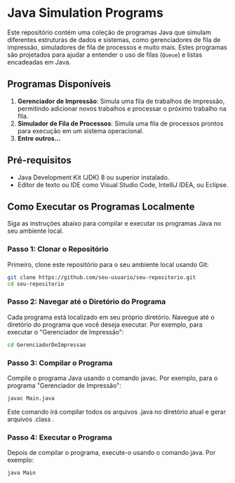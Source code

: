 # Java Simulation Programs

Este repositório contém uma coleção de programas Java que simulam diferentes estruturas de dados e sistemas, como gerenciadores de fila de impressão, simuladores de fila de processos e muito mais. Estes programas são projetados para ajudar a entender o uso de filas (`Queue`) e listas encadeadas em Java.

## Programas Disponíveis

1. **Gerenciador de Impressão**: Simula uma fila de trabalhos de impressão, permitindo adicionar novos trabalhos e processar o próximo trabalho na fila.
2. **Simulador de Fila de Processos**: Simula uma fila de processos prontos para execução em um sistema operacional.
3. **Entre outros...**

## Pré-requisitos

- Java Development Kit (JDK) 8 ou superior instalado.
- Editor de texto ou IDE como Visual Studio Code, IntelliJ IDEA, ou Eclipse.

## Como Executar os Programas Localmente

Siga as instruções abaixo para compilar e executar os programas Java no seu ambiente local.

### Passo 1: Clonar o Repositório

Primeiro, clone este repositório para o seu ambiente local usando Git:

```bash
git clone https://github.com/seu-usuario/seu-repositorio.git
cd seu-repositorio
```
### Passo 2: Navegar até o Diretório do Programa
Cada programa está localizado em seu próprio diretório. 
Navegue até o diretório do programa que você deseja executar. Por exemplo, para executar o "Gerenciador de Impressão":

```bash
cd GerenciadorDeImpressao
```

### Passo 3: Compilar o Programa
Compile o programa Java usando o comando javac. Por exemplo, para o programa "Gerenciador de Impressão":

```bash
javac Main.java
```
Este comando irá compilar todos os arquivos .java no diretório atual e gerar arquivos .class .

### Passo 4: Executar o Programa
Depois de compilar o programa, execute-o usando o comando java. Por exemplo:

```bash
java Main
```
